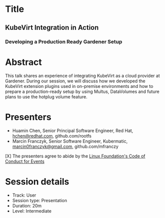 # Title

## KubeVirt Integration in Action
### Developing a Production Ready Gardener Setup

# Abstract

This talk shares an experience of integrating KubeVirt as a cloud provider at Gardener. During our session, we will discuss how we developed the KubeVirt extension plugins used in on-premise environments and how to prepare a production-ready setup by using Multus, DataVolumes and future plans to use the hotplug volume feature.

# Presenters

- Huamin Chen, Senior Principal Software Engineer, Red Hat, hchen@redhat.com, github.com/rootfs
- Marcin Franczyk, Senior Software Engineer, Kubermatic, marcin0franczyk@gmail.com, github.com/mfranczy

[X] The presenters agree to abide by the
    [Linux Foundation's Code of Conduct for Events](https://events.linuxfoundation.org/about/code-of-conduct/)

# Session details

- Track: User
- Session type: Presentation
- Duration: 20m
- Level: Intermediate


